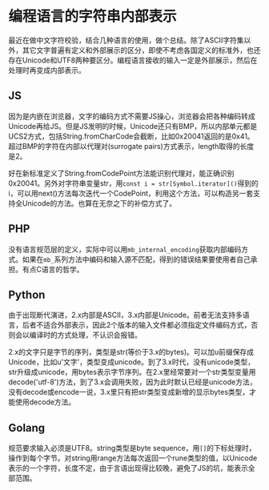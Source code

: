 # 编程语言的字符串内部表示

最近在做中文字符校验，结合几种语言的使用，做个总结。除了ASCII字符集以外，其它文字普遍有定义和外部展示的区分，即使不考虑各国定义的标准外，也还存在Unicode和UTF8两种要区分。编程语言接收的输入一定是外部展示，然后在处理时再变成内部表示。

JS
--
因为是内嵌在浏览器，文字的编码方式不需要JS操心，浏览器会把各种编码转成Unicode再给JS。但是JS发明的时候，Unicode还只有BMP，所以内部单元都是UCS2方式，包括String.fromCharCode会截断，比如0x20041返回的是0x41。超过BMP的字符在内部以代理对(surrogate pairs)方式表示，length取得的长度是2。

好在新标准定义了String.fromCodePoint方法能识别代理对，能正确识别0x20041。另外对字符串变量str，用`const i = str[Symbol.iterator]()`得到的i，可以用next()方法每次迭代一个CodePoint，利用这个方法，可以构造另一套支持全Unicode的方法。也算在无奈之下的补偿方式了。

PHP
--
没有语言规范层的定义，实际中可以用`mb_internal_encoding`获取内部编码方式。如果在`mb_`系列方法中编码和输入源不匹配，得到的错误结果要使用者自己承担。有点C语言的哲学。

Python
--
由于出现断代演进，2.x内部是ASCII，3.x内部是Unicode。前者无法支持多语言，后者不适合外部表示，因此2个版本的输入文件都必须指定文件编码方式，否则会以编译时的方式处理，不认识会报错。

2.x的文字只是字节的序列，类型是str(等价于3.x的bytes)。可以加u前缀保存成Unicode，比如u'文字'，类型变成unicode。到了3.x时代，没有unicode类型，str升级成unicode，用bytes表示字节序列。在2.x里经常要对一个str类型变量用decode('utf-8')方法，到了3.x会调用失败，因为此时默认已经是unicode方法，没有decode或encode一说，3.x里只有把str类型变成新增的显示bytes类型，才能使用decode方法。

Golang
--
规范要求输入必须是UTF8。string类型是byte sequence，用`[]`的下标处理时，操作到每个字节。对string用range方法每次返回一个rune类型的值，以Unicode表示的一个字符，长度不定，由于言语出现得比较晚，避免了JS的坑，能表示全部范围。